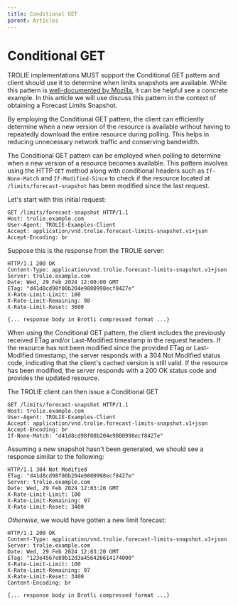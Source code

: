 ```yaml
---
title: Conditional GET
parent: Articles
---
```


# Conditional GET

TROLIE implementations MUST support the Conditional GET pattern and client
should use it to determine when limits snapshots are available.  While this
pattern is [well-documented by
Mozilla](https://developer.mozilla.org/en-US/docs/Web/HTTP/Conditional_requests),
it can be helpful see a concrete example. In this article we will use discuss
this pattern in the context of obtaining a Forecast Limits Snapshot.

By employing the Conditional GET pattern, the client can efficiently determine
when a new version of the resource is available without having to repeatedly
download the entire resource during polling. This helps in reducing unnecessary
network traffic and conserving bandwidth.

The Conditional GET pattern can be employed when polling to determine when a new
version of a resource becomes available. This pattern involves using the HTTP
`GET` method along with conditional headers such as `If-None-Match` and
`If-Modified-Since` to check if the resource located at `/limits/forecast-snapshot`
has been modified since the last request.

Let's start with this initial request:

```http
GET /limits/forecast-snapshot HTTP/1.1
Host: trolie.example.com
User-Agent: TROLIE-Examples-Client
Accept: application/vnd.trolie.forecast-limits-snapshot.v1+json
Accept-Encoding: br
```

Suppose this is the response from the TROLIE server:

```http
HTTP/1.1 200 OK
Content-Type: application/vnd.trolie.forecast-limits-snapshot.v1+json
Server: trolie.example.com
Date: Wed, 29 Feb 2024 12:00:00 GMT
ETag: "d41d8cd98f00b204e9800998ecf8427e"
X-Rate-Limit-Limit: 100
X-Rate-Limit-Remaining: 98
X-Rate-Limit-Reset: 3600

{... response body in Brotli compressed format ...}
```

When using the Conditional GET pattern, the client includes the previously
received ETag and/or Last-Modified timestamp in the request headers. If the
resource has not been modified since the provided ETag or Last-Modified
timestamp, the server responds with a 304 Not Modified status code, indicating
that the client's cached version is still valid. If the resource has been
modified, the server responds with a 200 OK status code and provides the updated
resource.

The TROLIE client can then issue a Conditional GET 
```http
GET /limits/forecast-snapshot HTTP/1.1
Host: trolie.example.com
User-Agent: TROLIE-Examples-Client
Accept: application/vnd.trolie.forecast-limits-snapshot.v1+json
Accept-Encoding: br
If-None-Match: "d41d8cd98f00b204e9800998ecf8427e"
```

Assuming a new snapshot hasn't been generated, we should see a response similar to the following:

```http
HTTP/1.1 304 Not Modified
ETag: "d41d8cd98f00b204e9800998ecf8427e"
Server: trolie.example.com
Date: Wed, 29 Feb 2024 12:03:20 GMT
X-Rate-Limit-Limit: 100
X-Rate-Limit-Remaining: 97
X-Rate-Limit-Reset: 3400
```

*Otherwise*, we would have gotten a new limit forecast:

```http
HTTP/1.1 200 OK
Content-Type: application/vnd.trolie.forecast-limits-snapshot.v1+json
Server: trolie.example.com
Date: Wed, 29 Feb 2024 12:03:20 GMT
ETag: "123e4567e89b12d3a456426614174000"
X-Rate-Limit-Limit: 100
X-Rate-Limit-Remaining: 97
X-Rate-Limit-Reset: 3400
Content-Encoding: br

{... response body in Brotli compressed format ...}
```
